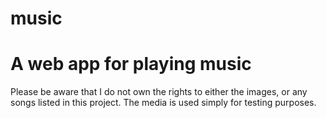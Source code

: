 # music
A web app for playing music
====================
Please be aware that I do not own the rights to either the images, or any songs listed in this project.
The media is used simply for testing purposes.
